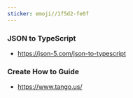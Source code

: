 ```yaml
---
sticker: emoji//1f5d2-fe0f
---
```


### JSON to TypeScript
- https://json-5.com/json-to-typescript

### Create How to Guide 
- https://www.tango.us/